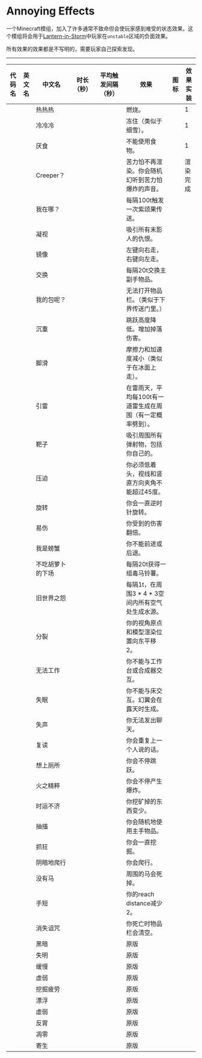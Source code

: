 # Annoying Effects

一个Minecraft模组，加入了许多通常不致命但会使玩家感到难受的状态效果。这个模组将会用于[Lantern-in-Storm](https://github.com/BaicaiBear/Lantern-in-Storm/)中玩家在`unstable`区域的负面效果。

所有效果的效果都是不写明的，需要玩家自己探索发现。

---

| 代码名 | 英文名 | 中文名           | 时长（秒） | 平均触发间隔（秒） | 效果                                                       | 图标 | 效果实装 |
| ------ | ------ | ---------------- | ---------- | ------------------ | ---------------------------------------------------------- | ---- | -------- |
|        |        | 热热热           |            |                    | 燃烧。                                                     |      | 1        |
|        |        | 冷冷冷           |            |                    | 冻住（类似于细雪）。                                       |      | 1        |
|        |        | 厌食             |            |                    | 不能使用食物。                                             |      | 1        |
|        |        | Creeper？        |            |                    | 苦力怕不再渲染。你会随机幻听到苦力怕爆炸的声音。           |      | 渲染完成 |
|        |        | 我在哪？         |            |                    | 每隔100t触发一次紫颂果传送。                               |      |          |
|        |        | 凝视             |            |                    | 吸引所有末影人的仇恨。                                     |      |          |
|        |        | 镜像             |            |                    | 左键向右走，右键向左走。                                   |      |          |
|        |        | 交换             |            |                    | 每隔20t交换主副手物品。                                    |      |          |
|        |        | 我的包呢？       |            |                    | 无法打开物品栏。（类似于下界传送门里。）                   |      |          |
|        |        | 沉重             |            |                    | 跳跃高度降低。增加掉落伤害。                               |      |          |
|        |        | 脚滑             |            |                    | 摩擦力和加速度减小（类似于在冰面上走）。                   |      |          |
|        |        | 引雷             |            |                    | 在雷雨天，平均每100t有一道雷生成在周围（有一定概率劈到）。 |      |          |
|        |        | 靶子             |            |                    | 吸引周围所有弹射物，包括你自己的。                         |      |          |
|        |        | 压迫             |            |                    | 你必须低着头，视线和竖直方向夹角不能超过45度。             |      |          |
|        |        | 旋转             |            |                    | 你会一直逆时针旋转。                                       |      |          |
|        |        | 易伤             |            |                    | 你受到的伤害翻倍。                                         |      |          |
|        |        | 我是螃蟹         |            |                    | 你不能前进或后退。                                         |      |          |
|        |        | 不吃胡萝卜的下场 |            |                    | 每隔20t获得一组毒马铃薯。                                  |      |          |
|        |        | 旧世界之怨       |            |                    | 每隔1t，在周围3 * 4 * 3空间内所有空气处生成水源。          |      |          |
|        |        | 分裂             |            |                    | 你的视角原点和模型渲染位置向东平移2。                      |      |          |
|        |        | 无法工作         |            |                    | 你不能与工作台或合成器交互。                               |      |          |
|        |        | 失眠             |            |                    | 你不能与床交互。幻翼会在露天时生成。                       |      |          |
|        |        | 失声             |            |                    | 你无法发出聊天。                                           |      |          |
|        |        | 复读             |            |                    | 你会重复上一个人说的话。                                   |      |          |
|        |        | 想上厕所         |            |                    | 你会不停跳跃。                                             |      |          |
|        |        | 火之精粹         |            |                    | 你会不停产生爆炸。                                         |      |          |
|        |        | 时运不济         |            |                    | 你挖矿掉的东西变少。                                       |      |          |
|        |        | 抽搐             |            |                    | 你会随机地使用主手物品。                                   |      |          |
|        |        | 抓狂             |            |                    | 你会一直挖掘。                                             |      |          |
|        |        | 阴暗地爬行       |            |                    | 你会爬行。                                                 |      |          |
|        |        | 没有马           |            |                    | 周围的马会死掉。                                           |      |          |
|        |        | 手短             |            |                    | 你的reach distance减少2。                                  |      |          |
|        |        | 消失诅咒         |            |                    | 你死亡时物品栏会清空。                                     |      |          |
|        |        | 黑暗             |            |                    | 原版                                                       |      |          |
|        |        | 失明             |            |                    | 原版                                                       |      |          |
|        |        | 缓慢             |            |                    | 原版                                                       |      |          |
|        |        | 虚弱             |            |                    | 原版                                                       |      |          |
|        |        | 挖掘疲劳         |            |                    | 原版                                                       |      |          |
|        |        | 漂浮             |            |                    | 原版                                                       |      |          |
|        |        | 虚弱             |            |                    | 原版                                                       |      |          |
|        |        | 反胃             |            |                    | 原版                                                       |      |          |
|        |        | 凋零             |            |                    | 原版                                                       |      |          |
|        |        | 寄生             |            |                    | 原版                                                       |      |          |
